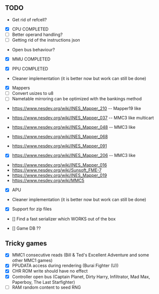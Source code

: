 ## TODO
- Get rid of refcell?

- [x] CPU COMPLETED
- [ ] Better operand handling?
- [ ] Getting rid of the instructions json
- Open bus behaviour?

- [x] MMU COMPLETED

- [x] PPU COMPLETED
- Cleaner implementation (it is better now but work can still be done)

- [x] Mappers
- [ ] Convert usizes to u8
- [ ] Nametable mirroring can be optimized with the bankings method

- https://www.nesdev.org/wiki/INES_Mapper_210 -- Mapper19 like

- https://www.nesdev.org/wiki/INES_Mapper_037 -- MMC3 like multicart
- https://www.nesdev.org/wiki/INES_Mapper_048 -- MMC3 like
- https://www.nesdev.org/wiki/INES_Mapper_068
- https://www.nesdev.org/wiki/INES_Mapper_091
- [x] https://www.nesdev.org/wiki/INES_Mapper_206 -- MMC3 like 

- https://www.nesdev.org/wiki/INES_Mapper_016
- https://www.nesdev.org/wiki/Sunsoft_FME-7
- https://www.nesdev.org/wiki/INES_Mapper_019
- https://www.nesdev.org/wiki/MMC5

- [x] APU
- Cleaner implementation (it is better now but work can still be done)

- [x] Support for zip files

- [] Find a fast serializer which WORKS out of the box

- [] Game DB ??

## Tricky games
- [x] MMC1 consecutive reads (Bill & Ted's Excellent Adventure and some other MMC1 games)
- [x] PPUDATA access during rendering (Burai Fighter (U))
- [x] CHR ROM write should have no effect
- [x] Controller open bus (Captain Planet, Dirty Harry, Infiltrator, Mad Max, Paperboy, The Last Starfighter)
- [ ] RAM random content to seed RNG